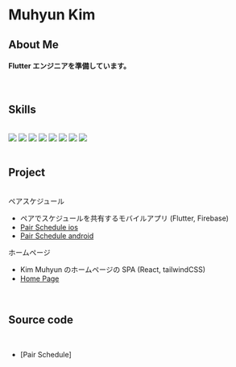 # Muhyun Kim

## About Me

#### Flutter エンジニアを準備しています。

<br/>

## Skills

<br/>

 <img src="https://img.shields.io/badge/HTML5-E34F26?style=for-the-badge&logo=html5&logoColor=white" />
 <img src="https://img.shields.io/badge/CSS3-1572B6?style=for-the-badge&logo=css3&logoColor=white" />
 <img src="https://img.shields.io/badge/JavaScript-323330?style=for-the-badge&logo=javascript&logoColor=F7DF1E" />
 <img src="https://img.shields.io/badge/TypeScript-007ACC?style=for-the-badge&logo=typescript&logoColor=white" />
 <img src="https://img.shields.io/badge/React-20232A?style=for-the-badge&logo=react&logoColor=61DAFB" />
 <img src="https://img.shields.io/badge/firebase-ffca28?style=for-the-badge&logo=firebase&logoColor=black" />
 <img src="https://img.shields.io/badge/Tailwind_CSS-38B2AC?style=for-the-badge&logo=tailwind-css&logoColor=white" />
 <img src="https://img.shields.io/badge/Flutter-02569B?style=for-the-badge&logo=flutter&logoColor=white" />

<br/>
<br/>

## Project

<br/>
ペアスケジュール

<br/>

- ペアでスケジュールを共有するモバイルアプリ (Flutter, Firebase)
- [Pair Schedule ios]
- [Pair Schedule android]

ホームページ

- Kim Muhyun のホームページの SPA (React, tailwindCSS)
- [Home Page]

 <br/>

## Source code

<br/>

- [Pair Schedule]

[//]: #
[Home Page]: https://muhyun-kim.github.io/kim_resume/#/
[Pair Schedule ios]: https://apps.apple.com/jp/app/pair-schedule/id6448741321
[Pair Schedule android]: https://play.google.com/store/apps/details?id=com.muhyun.coupleShareSchedule
[Pair Schedule source code]: https://github.com/Muhyun-Kim/couple_share_schedule
